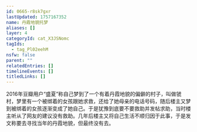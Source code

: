 ```yaml
---
id: 0665-r8sk7gxr
lastUpdated: 1757167352
name: 丹霞地貌托梦
aliases: []
layer: 4
categoryId: cat_X3JSNomc
tagIds:
  - tag_Pl02eehM
nsfw: false
parent: ""
relatedEntries: []
timelineEvents: []
titledLinks: []
---
```


2016年豆瓣用户“盛夏”称自己梦到了一个有着丹霞地貌的偏僻的村子，叫做虢村，梦里有一个被绑着的女孩跟她求救，还给了她母亲的电话号码，随后楼主又梦到被绑着的女孩逐渐变成了她自己。于是犹豫到底要不要救助并发帖求助，当时楼主听从了网友的建议没有救助。几年后楼主又将自己生活不顺归因于此事，于是发文称要去寻找当年的丹霞地貌，但最终没有去。